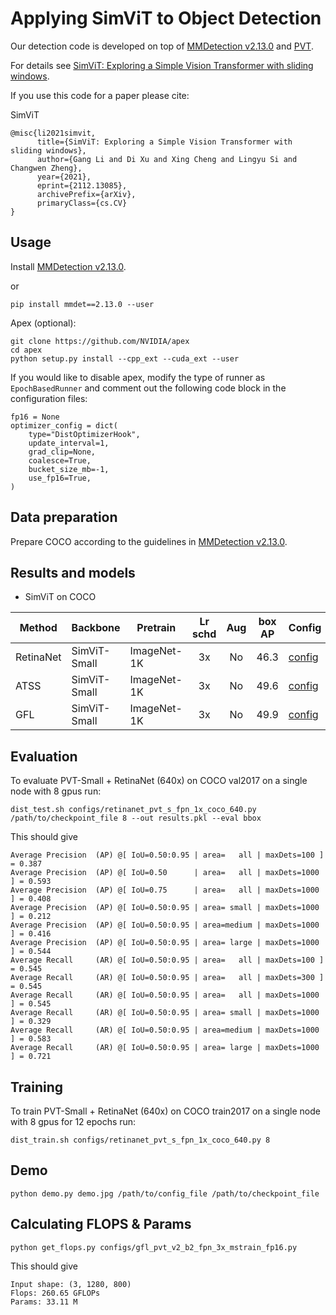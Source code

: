 # Applying SimViT to Object Detection

Our detection code is developed on top of [MMDetection v2.13.0](https://github.com/open-mmlab/mmdetection/tree/v2.13.0) and [PVT](https://github.com/whai362/PVT).

For details see [SimViT: Exploring a Simple Vision Transformer with sliding windows](https://arxiv.org/pdf/2112.13085.pdf). 

If you use this code for a paper please cite:

SimViT
```
@misc{li2021simvit,
      title={SimViT: Exploring a Simple Vision Transformer with sliding windows}, 
      author={Gang Li and Di Xu and Xing Cheng and Lingyu Si and Changwen Zheng},
      year={2021},
      eprint={2112.13085},
      archivePrefix={arXiv},
      primaryClass={cs.CV}
}
```


## Usage

Install [MMDetection v2.13.0](https://github.com/open-mmlab/mmdetection/tree/v2.13.0).

or

```
pip install mmdet==2.13.0 --user
```

Apex (optional):
```
git clone https://github.com/NVIDIA/apex
cd apex
python setup.py install --cpp_ext --cuda_ext --user
```

If you would like to disable apex, modify the type of runner as `EpochBasedRunner` and comment out the following code block in the configuration files:
```
fp16 = None
optimizer_config = dict(
    type="DistOptimizerHook",
    update_interval=1,
    grad_clip=None,
    coalesce=True,
    bucket_size_mb=-1,
    use_fp16=True,
)
```

## Data preparation

Prepare COCO according to the guidelines in [MMDetection v2.13.0](https://github.com/open-mmlab/mmdetection/tree/v2.13.0).


## Results and models

- SimViT on COCO


| Method     | Backbone | Pretrain    | Lr schd | Aug | box AP | Config                                               | Download |
|------------|----------|-------------|:-------:|:---:|:------:|------------------------------------------------------|----------|
| RetinaNet  | SimViT-Small | ImageNet-1K |    3x   |  No |  46.3 |  [config](configs/tmp/retinanet_capt_small_fpn_3x_mstrin_fp16.py) | [log](https://drive.google.com/file/d/1TgvtKdYfWlMZgH_WJeiUFEdEiuXMgJVW/view?usp=sharing) & [model](https://drive.google.com/file/d/1JUg1aa40AsE6rTuN7uZ5YouUX3NCAsnN/view?usp=sharing) |
| ATSS| SimViT-Small | ImageNet-1K |    3x   |  No | 49.6  | [config](configs/tmp/atss_simvit_small_fpn_3x_mstrain_fp16_coco.py) | [log](https://drive.google.com/file/d/1WhOL4_QgEv5QFnziqow3ntvW44uol5mE/view?usp=sharing) & [model](https://drive.google.com/file/d/1TgSz2516yJUdYTiEM4VQSxv9rZt1VtEa/view?usp=sharing) |
|GFL | SimViT-Small | ImageNet-1K |    3x   |  No |  49.9 | [config](configs/tmp/gfl_capt_small_fpn_3x_mstrain_fp16.py) | [log](https://drive.google.com/file/d/10IdeyRhK3wq0b1lrOsT2QbxofB_JHlwC/view?usp=sharing) & [model](https://drive.google.com/file/d/16VFQT59XuJhLL0VBw2Za_pUMDHK8zPlr/view?usp=sharing) |



## Evaluation
To evaluate PVT-Small + RetinaNet (640x) on COCO val2017 on a single node with 8 gpus run:
```
dist_test.sh configs/retinanet_pvt_s_fpn_1x_coco_640.py /path/to/checkpoint_file 8 --out results.pkl --eval bbox
```
This should give
```
Average Precision  (AP) @[ IoU=0.50:0.95 | area=   all | maxDets=100 ] = 0.387
Average Precision  (AP) @[ IoU=0.50      | area=   all | maxDets=1000 ] = 0.593
Average Precision  (AP) @[ IoU=0.75      | area=   all | maxDets=1000 ] = 0.408
Average Precision  (AP) @[ IoU=0.50:0.95 | area= small | maxDets=1000 ] = 0.212
Average Precision  (AP) @[ IoU=0.50:0.95 | area=medium | maxDets=1000 ] = 0.416
Average Precision  (AP) @[ IoU=0.50:0.95 | area= large | maxDets=1000 ] = 0.544
Average Recall     (AR) @[ IoU=0.50:0.95 | area=   all | maxDets=100 ] = 0.545
Average Recall     (AR) @[ IoU=0.50:0.95 | area=   all | maxDets=300 ] = 0.545
Average Recall     (AR) @[ IoU=0.50:0.95 | area=   all | maxDets=1000 ] = 0.545
Average Recall     (AR) @[ IoU=0.50:0.95 | area= small | maxDets=1000 ] = 0.329
Average Recall     (AR) @[ IoU=0.50:0.95 | area=medium | maxDets=1000 ] = 0.583
Average Recall     (AR) @[ IoU=0.50:0.95 | area= large | maxDets=1000 ] = 0.721
```

## Training
To train PVT-Small + RetinaNet (640x) on COCO train2017 on a single node with 8 gpus for 12 epochs run:

```
dist_train.sh configs/retinanet_pvt_s_fpn_1x_coco_640.py 8
```

## Demo
```
python demo.py demo.jpg /path/to/config_file /path/to/checkpoint_file
```


## Calculating FLOPS & Params

```
python get_flops.py configs/gfl_pvt_v2_b2_fpn_3x_mstrain_fp16.py
```
This should give
```
Input shape: (3, 1280, 800)
Flops: 260.65 GFLOPs
Params: 33.11 M
```

